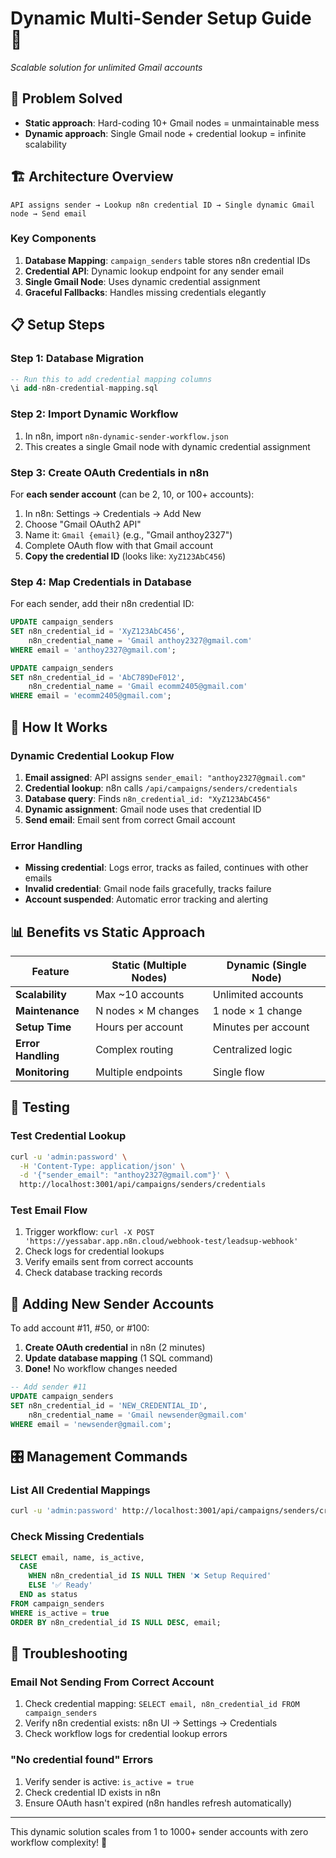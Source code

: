 # Dynamic Multi-Sender Setup Guide 🚀
*Scalable solution for unlimited Gmail accounts*

## 🎯 Problem Solved
- **Static approach**: Hard-coding 10+ Gmail nodes = unmaintainable mess
- **Dynamic approach**: Single Gmail node + credential lookup = infinite scalability

## 🏗️ Architecture Overview

```
API assigns sender → Lookup n8n credential ID → Single dynamic Gmail node → Send email
```

### Key Components

1. **Database Mapping**: `campaign_senders` table stores n8n credential IDs
2. **Credential API**: Dynamic lookup endpoint for any sender email
3. **Single Gmail Node**: Uses dynamic credential assignment 
4. **Graceful Fallbacks**: Handles missing credentials elegantly

## 📋 Setup Steps

### Step 1: Database Migration
```sql
-- Run this to add credential mapping columns
\i add-n8n-credential-mapping.sql
```

### Step 2: Import Dynamic Workflow
1. In n8n, import `n8n-dynamic-sender-workflow.json`
2. This creates a single Gmail node with dynamic credential assignment

### Step 3: Create OAuth Credentials in n8n

For **each sender account** (can be 2, 10, or 100+ accounts):

1. In n8n: Settings → Credentials → Add New
2. Choose "Gmail OAuth2 API"
3. Name it: `Gmail {email}` (e.g., "Gmail anthoy2327")
4. Complete OAuth flow with that Gmail account
5. **Copy the credential ID** (looks like: `XyZ123AbC456`)

### Step 4: Map Credentials in Database

For each sender, add their n8n credential ID:

```sql
UPDATE campaign_senders 
SET n8n_credential_id = 'XyZ123AbC456',
    n8n_credential_name = 'Gmail anthoy2327@gmail.com'
WHERE email = 'anthoy2327@gmail.com';

UPDATE campaign_senders 
SET n8n_credential_id = 'AbC789DeF012',
    n8n_credential_name = 'Gmail ecomm2405@gmail.com'
WHERE email = 'ecomm2405@gmail.com';
```

## 🔄 How It Works

### Dynamic Credential Lookup Flow

1. **Email assigned**: API assigns `sender_email: "anthoy2327@gmail.com"`
2. **Credential lookup**: n8n calls `/api/campaigns/senders/credentials`
3. **Database query**: Finds `n8n_credential_id: "XyZ123AbC456"`
4. **Dynamic assignment**: Gmail node uses that credential ID
5. **Send email**: Email sent from correct Gmail account

### Error Handling

- **Missing credential**: Logs error, tracks as failed, continues with other emails
- **Invalid credential**: Gmail node fails gracefully, tracks failure
- **Account suspended**: Automatic error tracking and alerting

## 📊 Benefits vs Static Approach

| Feature | Static (Multiple Nodes) | Dynamic (Single Node) |
|---------|-------------------------|------------------------|
| **Scalability** | Max ~10 accounts | Unlimited accounts |
| **Maintenance** | N nodes × M changes | 1 node × 1 change |
| **Setup Time** | Hours per account | Minutes per account |
| **Error Handling** | Complex routing | Centralized logic |
| **Monitoring** | Multiple endpoints | Single flow |

## 🧪 Testing

### Test Credential Lookup
```bash
curl -u 'admin:password' \
  -H 'Content-Type: application/json' \
  -d '{"sender_email": "anthoy2327@gmail.com"}' \
  http://localhost:3001/api/campaigns/senders/credentials
```

### Test Email Flow
1. Trigger workflow: `curl -X POST 'https://yessabar.app.n8n.cloud/webhook-test/leadsup-webhook'`
2. Check logs for credential lookups
3. Verify emails sent from correct accounts
4. Check database tracking records

## 🔧 Adding New Sender Accounts

To add account #11, #50, or #100:

1. **Create OAuth credential** in n8n (2 minutes)
2. **Update database mapping** (1 SQL command)
3. **Done!** No workflow changes needed

```sql
-- Add sender #11
UPDATE campaign_senders 
SET n8n_credential_id = 'NEW_CREDENTIAL_ID',
    n8n_credential_name = 'Gmail newsender@gmail.com'
WHERE email = 'newsender@gmail.com';
```

## 🎛️ Management Commands

### List All Credential Mappings
```bash
curl -u 'admin:password' http://localhost:3001/api/campaigns/senders/credentials
```

### Check Missing Credentials
```sql
SELECT email, name, is_active,
  CASE 
    WHEN n8n_credential_id IS NULL THEN '❌ Setup Required'
    ELSE '✅ Ready'
  END as status
FROM campaign_senders 
WHERE is_active = true
ORDER BY n8n_credential_id IS NULL DESC, email;
```

## 🚨 Troubleshooting

### Email Not Sending From Correct Account
1. Check credential mapping: `SELECT email, n8n_credential_id FROM campaign_senders`
2. Verify n8n credential exists: n8n UI → Settings → Credentials
3. Check workflow logs for credential lookup errors

### "No credential found" Errors
1. Verify sender is active: `is_active = true`
2. Check credential ID exists in n8n
3. Ensure OAuth hasn't expired (n8n handles refresh automatically)

---

This dynamic solution scales from 1 to 1000+ sender accounts with zero workflow complexity! 🎯